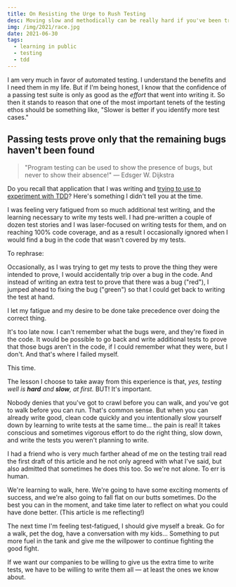 ```yaml
---
title: On Resisting the Urge to Rush Testing
desc: Moving slow and methodically can be really hard if you've been training for years to move fast and break stuff.
img: /img/2021/race.jpg
date: 2021-06-30
tags:
  - learning in public
  - testing
  - tdd
---
```


I am very much in favor of automated testing. I understand the benefits and I need them in my life. But if I'm being honest, I know that the confidence of a passing test suite is only as good as the _effort_ that went into writing it. So then it stands to reason that one of the most important tenets of the testing ethos should be something like, "Slower is better if you identify more test cases."

## Passing tests prove only that the remaining bugs haven't been found

> "Program testing can be used to show the presence of bugs, but never to show their absence!" &mdash; Edsger W. Dijkstra

Do you recall that application that I was writing and [trying to use to experiment with TDD](https://adamtuttle.codes/tags/testing/)? Here's something I didn't tell you at the time.

I was feeling very fatigued from so much additional test writing, and the learning necessary to write my tests well. I had pre-written a couple of dozen test stories and I was laser-focused on writing tests for them, and on reaching 100% code coverage, and as a result I occasionally ignored when I would find a bug in the code that wasn't covered by my tests.

To rephrase:

Occasionally, as I was trying to get my tests to prove the thing they were intended to prove, I would accidentally trip over a bug in the code. And instead of writing an extra test to prove that there was a bug ("red"), I jumped ahead to fixing the bug ("green") so that I could get back to writing the test at hand.

I let my fatigue and my desire to be done take precedence over doing the correct thing.

It's too late now. I can't remember what the bugs were, and they're fixed in the code. It would be possible to go back and write additional tests to prove that those bugs aren't in the code, if I could remember what they were, but I don't. And that's where I failed myself.

This time.

The lesson I choose to take away from this experience is that, _yes, testing well is **hard** and **slow**, at first._ BUT! It's important.

Nobody denies that you've got to crawl before you can walk, and you've got to walk before you can run. That's common sense. But when you can already write good, clean code quickly and you intentionally slow yourself down by learning to write tests at the same time... the pain is real! It takes conscious and sometimes vigorous effort to do the right thing, slow down, and write the tests you weren't planning to write.

I had a friend who is very much farther ahead of me on the testing trail read the first draft of this article and he not only agreed with what I've said, but also admitted that sometimes he does this too. So we're not alone. To err is human.

We're learning to walk, here. We're going to have some exciting moments of success, and we're also going to fall flat on our butts sometimes. Do the best you can in the moment, and take time later to reflect on what you could have done better. (This article is me reflecting!)

The next time I'm feeling test-fatigued, I should give myself a break. Go for a walk, pet the dog, have a conversation with my kids... Something to put more fuel in the tank and give me the willpower to continue fighting the good fight.

If we want our companies to be willing to give us the extra time to write tests, we have to be willing to write them all &mdash; at least the ones we know about.
